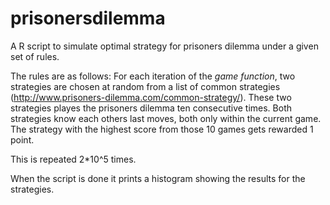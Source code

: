 # prisonersdilemma
A R script to simulate optimal strategy for prisoners dilemma under a given set of rules.

The rules are as follows:
For each iteration of the _game function_, two strategies are chosen at random from a list of common strategies (http://www.prisoners-dilemma.com/common-strategy/).
These two strategies playes the prisoners dilemma ten consecutive times. Both strategies know each others last moves, both only within the current game. 
The strategy with the highest score from those 10 games gets rewarded 1 point.

This is repeated 2*10^5 times.

When the script is done it prints a histogram showing the results for the strategies.
